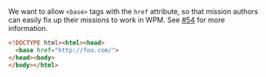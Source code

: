 We want to allow `<base>` tags with the `href` attribute, so that mission
authors can easily fix up their missions to work in WPM. See [#54][] for
more information.

```html
<!DOCTYPE html><html><head>
  <base href="http://foo.com/">
</head><body>
</body></html>
```

  [#54]: https://github.com/mozilla/webpagemaker/issues/54
